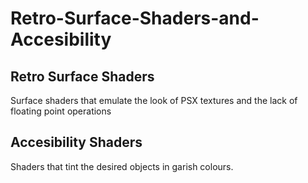 # Retro-Surface-Shaders-and-Accesibility
## Retro Surface Shaders
Surface shaders that emulate the look of PSX textures and the lack of floating point operations
## Accesibility Shaders
Shaders that tint the desired objects in garish colours.
